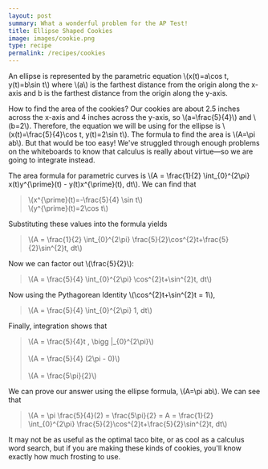```yaml
---
layout: post
summary: What a wonderful problem for the AP Test!
title: Ellipse Shaped Cookies
image: images/cookie.png
type: recipe
permalink: /recipes/cookies
---
```


An ellipse is represented by the parametric equation \\(x(t)=a\cos t, y(t)=b\sin t\\) where \\(a\\) is the farthest distance from the origin along the x-axis and b is the farthest distance from the origin along the y-axis.

How to find the area of the cookies? Our cookies are about 2.5 inches across the x-axis and 4 inches across the y-axis, so \\(a=\frac{5}{4}\\) and \\(b=2\\). Therefore, the equation we will be using for the ellipse is \\(x(t)=\frac{5}{4}\cos t, y(t)=2\sin t\\).  The formula to find the area is \\(A=\pi ab\\). But that would be too easy! We've struggled through enough problems on the whiteboards to know that calculus is really about virtue—so we are going to integrate instead.

The area formula for parametric curves is \\(A = \frac{1}{2} \int_{0}^{2\pi} x(t)y^{\prime}(t) - y(t)x^{\prime}(t)\, dt\\). We can find that
> \\(x^{\prime}(t)=-\frac{5}{4} \sin t\\) <br>
> \\(y^{\prime}(t)=2\cos t\\)


Substituting these values into the formula yields
> \\(A = \frac{1}{2} \int_{0}^{2\pi} \frac{5}{2}\cos^{2}t+\frac{5}{2}\sin^{2}t\, dt\\)

Now we can factor out \\(\frac{5}{2}\\):
> \\(A = \frac{5}{4} \int_{0}^{2\pi} \cos^{2}t+\sin^{2}t\, dt\\)

Now using the Pythagorean Identity \\(\cos^{2}t+\sin^{2}t = 1\\), 
> \\(A = \frac{5}{4} \int_{0}^{2\pi} 1\, dt\\)

Finally, integration shows that
> \\(A = \frac{5}{4}t \, \bigg \|_{0}^{2\pi}\\) <br><br>
> \\(A = \frac{5}{4} (2\pi - 0)\\) <br><br>
> \\(A = \frac{5\pi}{2}\\) <br>

We can prove our answer using the ellipse formula, \\(A=\pi ab\\). We can see that
> \\(A = \pi \frac{5}{4}(2) = \frac{5\pi}{2} = A = \frac{1}{2} \int_{0}^{2\pi} \frac{5}{2}\cos^{2}t+\frac{5}{2}\sin^{2}t\, dt\\)

It may not be as useful as the optimal taco bite, or as cool as a calculus word search, but if you are making these kinds of cookies, you'll know exactly how much frosting to use.